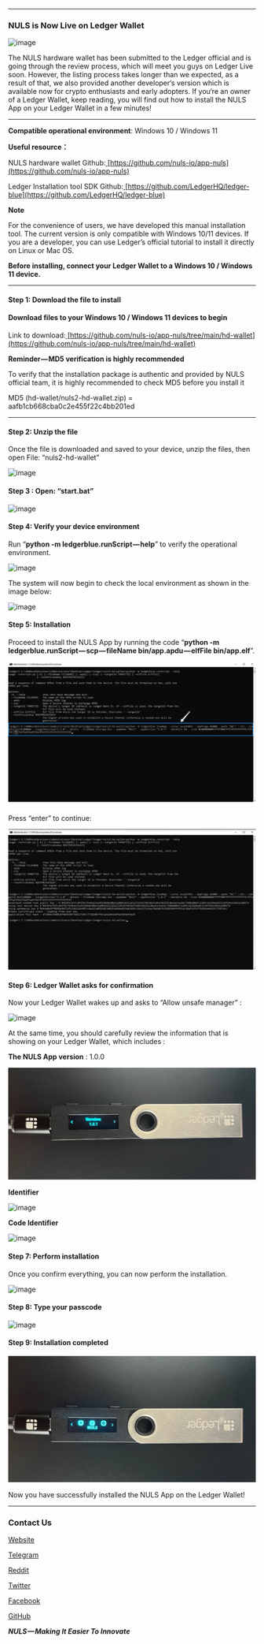 


---


### NULS is Now Live on Ledger Wallet

![image](./image/1.png)

The NULS hardware wallet has been submitted to the Ledger official and is going through the review process, which will meet you guys on Ledger Live soon. However, the listing process takes longer than we expected, as a result of that, we also provided another developer‘s version which is available now for crypto enthusiasts and early adopters. If you‘re an owner of a Ledger Wallet, keep reading, you will find out how to install the NULS App on your Ledger Wallet in a few minutes!


---


**Compatible operational environment**: Windows 10 / Windows 11

**Useful resource：**

NULS hardware wallet Github:[ ](https://github.com/nuls-io/app-nuls)[https://github.com/nuls-io/app-nuls](https://github.com/nuls-io/app-nuls)

Ledger Installation tool SDK Github:[ ](https://github.com/LedgerHQ/ledger-blue)[https://github.com/LedgerHQ/ledger-blue](https://github.com/LedgerHQ/ledger-blue)

**Note**

For the convenience of users, we have developed this manual installation tool. The current version is only compatible with Windows 10/11 devices. If you are a developer, you can use Ledger’s official tutorial to install it directly on Linux or Mac OS.

**Before installing, connect your Ledger Wallet to a Windows 10 / Windows 11 device.**


---


#### Step 1: Download the file to install

#### Download files to your Windows 10 / Windows 11 devices to begin

Link to download:[ ](https://github.com/nuls-io/app-nuls/tree/main/hd-wallet)[https://github.com/nuls-io/app-nuls/tree/main/hd-wallet](https://github.com/nuls-io/app-nuls/tree/main/hd-wallet)

**Reminder — MD5 verification is highly recommended**

To verify that the installation package is authentic and provided by NULS official team, it is highly recommended to check MD5 before you install it

MD5 (hd-wallet/nuls2-hd-wallet.zip) = aafb1cb668cba0c2e455f22c4bb201ed


---



#### Step 2: Unzip the file

Once the file is downloaded and saved to your device, unzip the files, then open File: “nuls2-hd-wallet”

![image](./image/2.png)

#### Step 3 : Open: “start.bat”

![image](./image/3.png)

#### Step 4: Verify your device environment

Run “**python -m ledgerblue.runScript — help**” to verify the operational environment.

![image](./image/4.png)

The system will now begin to check the local environment as shown in the image below:

![image](./image/5.png)

#### Step 5: Installation

Proceed to install the NULS App by running the code “**python -m ledgerblue.runScript — scp — fileName bin/app.apdu — elfFile bin/app.elf**”.

![image](./image/6.png)

Press “enter” to continue:

![image](./image/7.png)

#### Step 6: Ledger Wallet asks for confirmation

Now your Ledger Wallet wakes up and asks to “Allow unsafe manager” : 

![image](./image/8.png)

At the same time, you should carefully review the information that is showing on your Ledger Wallet, which includes :

**The NULS App version** : 1.0.0

![image](./image/9.png)

**Identifier**

![image](./image/10.png)

**Code Identifier**

![image](./image/11.png)

#### Step 7: Perform installation

Once you confirm everything, you can now perform the installation.

![image](./image/12.png)

#### Step 8: Type your passcode

![image](./image/13.png)

#### Step 9: Installation completed

![image](./image/14.png)

Now you have successfully installed the NULS App on the Ledger Wallet! 


---


### Contact Us

[Website](http://nuls.io/)

[Telegram](https://t.me/Nulsio)

[Reddit](https://www.reddit.com/r/nulsservice/)

[Twitter](https://twitter.com/Nuls)

[Facebook](https://www.facebook.com/nulscommunity/)

[GitHub](https://github.com/nuls-io)

***NULS — Making It Easier To Innovate***


